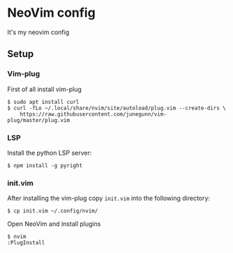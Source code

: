 # NeoVim config

It's my neovim config

## Setup

### Vim-plug

First of all install vim-plug

```
$ sudo apt install curl
$ curl -fLo ~/.local/share/nvim/site/autoload/plug.vim --create-dirs \
    https://raw.githubusercontent.com/junegunn/vim-plug/master/plug.vim
```

### LSP

Install the python LSP server:

```
$ npm install -g pyright
```

### init.vim

After installing the vim-plug copy `init.vim` into the following directory:

```
$ cp init.vim ~/.config/nvim/
```

Open NeoVim and install plugins

```
$ nvim
:PlugInstall
```

